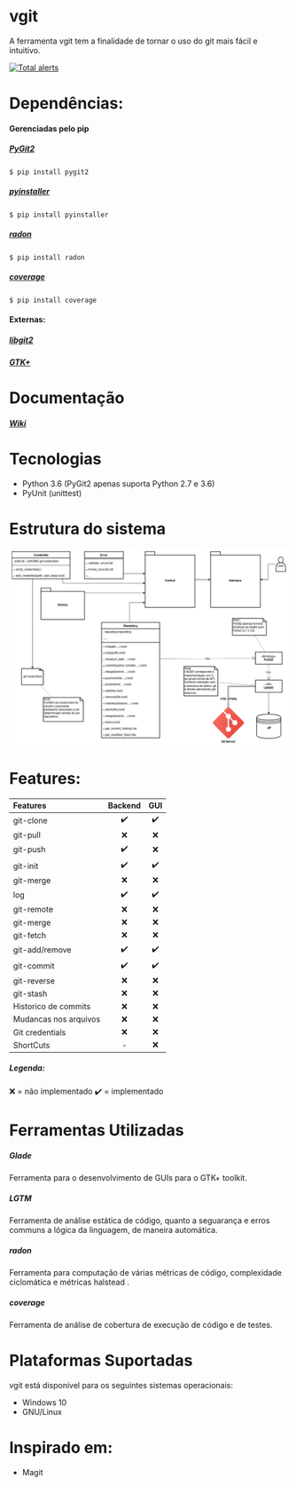 # vgit
A ferramenta vgit tem a finalidade de tornar o uso do git mais fácil e intuitivo.

[![Total alerts](https://img.shields.io/lgtm/alerts/g/adrianograms/vgit.svg?logo=lgtm&logoWidth=18)](https://lgtm.com/projects/g/adrianograms/vgit/alerts/)

# Dependências:
#### Gerenciadas pelo pip
##### [PyGit2](https://www.pygit2.org/)
`
$ pip install pygit2
`
##### [pyinstaller](https://www.pyinstaller.org/)
`
$ pip install pyinstaller
`
##### [radon](https://radon.readthedocs.io/en/latest/)
`
$ pip install radon
`
##### [coverage](https://coverage.readthedocs.io/en/latest/)
`
$ pip install coverage
`

#### Externas:
##### [libgit2](https://libgit2.org/)
##### [GTK+](https://www.gtk.org/)


# Documentação
##### [Wiki](https://github.com/adrianograms/Trabalho-PES/wiki)


# Tecnologias
* Python 3.6 (PyGit2 apenas suporta Python 2.7 e 3.6)
* PyUnit (unittest)

# Estrutura do sistema
![...](enterprise_waste_of_time/waste_of_fucking_time.jpeg)

# Features:
| Features              | Backend | GUI |
|:----------------------|:-------:|:---:|
| git-clone             | ✔️      | ✔️  |
| git-pull              | ️❌      | ️❌  |
| git-push              | ✔️      | ❌  |
| git-init              | ✔️      | ✔️  |
| git-merge             | ❌️      | ❌  |
| log                   | ✔️      | ✔️  |
| git-remote            | ️❌      | ️❌  |
| git-merge             | ❌️      | ❌  |
| git-fetch             | ❌️      | ❌  |
| git-add/remove        | ✔️      | ✔️  |
| git-commit            | ✔️      | ✔️  |
| git-reverse           | ❌      | ❌  |
| git-stash             | ❌      | ❌  |
| Historico de commits  | ❌      | ❌  |
| Mudancas nos arquivos | ❌      | ❌  |
| Git credentials       | ❌      | ❌  |
| ShortCuts             | -       | ❌  |
##### Legenda:
❌ = não implementado
✔️ = implementado


# Ferramentas Utilizadas
##### Glade
Ferramenta para o desenvolvimento de GUIs para o GTK+ toolkit.

##### LGTM
Ferramenta de análise estática de  código, quanto a seguarança e erros communs a lógica da linguagem, de maneira automática.

##### radon
Ferramenta para computação de várias métricas de código, complexidade ciclomática e métricas halstead .

##### coverage
Ferramenta de análise de cobertura de execução de código e de testes.


# Plataformas Suportadas
vgit está disponível para os seguintes sistemas operacionais:
* Windows 10
* GNU/Linux


# Inspirado em:
* Magit
